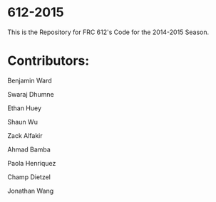 612-2015
========
This is the Repository for FRC 612's Code for the 2014-2015 Season.

Contributors:
=============

Benjamin Ward

Swaraj Dhumne

Ethan Huey

Shaun Wu

Zack Alfakir

Ahmad Bamba

Paola Henriquez

Champ Dietzel

Jonathan Wang

